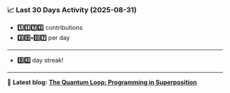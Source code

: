 <!--START_STATS-->
### 📈 Last 30 Days Activity (2025-08-31)  
- **1️⃣1️⃣7️⃣2️⃣** contributions  
- **3️⃣9️⃣•0️⃣7️⃣** per day
---
- **9️⃣2️⃣** day streak!
---
📝 **Latest blog:** [**The Quantum Loop: Programming in Superposition**](https://andriak.com/blog/quantum-loop)
<!--END_STATS-->
